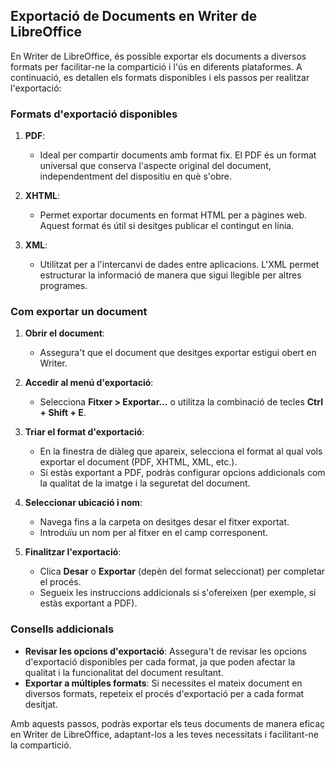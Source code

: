 ## Exportació de Documents en Writer de LibreOffice

En Writer de LibreOffice, és possible exportar els documents a diversos formats per facilitar-ne la compartició i l'ús en diferents plataformes. A continuació, es detallen els formats disponibles i els passos per realitzar l'exportació:

### Formats d'exportació disponibles

1. **PDF**:
   - Ideal per compartir documents amb format fix. El PDF és un format universal que conserva l'aspecte original del document, independentment del dispositiu en què s'obre.

2. **XHTML**:
   - Permet exportar documents en format HTML per a pàgines web. Aquest format és útil si desitges publicar el contingut en línia.

3. **XML**:
   - Utilitzat per a l'intercanvi de dades entre aplicacions. L'XML permet estructurar la informació de manera que sigui llegible per altres programes.

### Com exportar un document

1. **Obrir el document**:
   - Assegura't que el document que desitges exportar estigui obert en Writer.

2. **Accedir al menú d'exportació**:
   - Selecciona **Fitxer > Exportar...** o utilitza la combinació de tecles **Ctrl + Shift + E**.

3. **Triar el format d'exportació**:
   - En la finestra de diàleg que apareix, selecciona el format al qual vols exportar el document (PDF, XHTML, XML, etc.).
   - Si estàs exportant a PDF, podràs configurar opcions addicionals com la qualitat de la imatge i la seguretat del document.

4. **Seleccionar ubicació i nom**:
   - Navega fins a la carpeta on desitges desar el fitxer exportat.
   - Introduïu un nom per al fitxer en el camp corresponent.

5. **Finalitzar l'exportació**:
   - Clica **Desar** o **Exportar** (depèn del format seleccionat) per completar el procés.
   - Segueix les instruccions addicionals si s'ofereixen (per exemple, si estàs exportant a PDF).

### Consells addicionals

- **Revisar les opcions d'exportació**: Assegura't de revisar les opcions d'exportació disponibles per cada format, ja que poden afectar la qualitat i la funcionalitat del document resultant.
- **Exportar a múltiples formats**: Si necessites el mateix document en diversos formats, repeteix el procés d'exportació per a cada format desitjat.

Amb aquests passos, podràs exportar els teus documents de manera eficaç en Writer de LibreOffice, adaptant-los a les teves necessitats i facilitant-ne la compartició.
